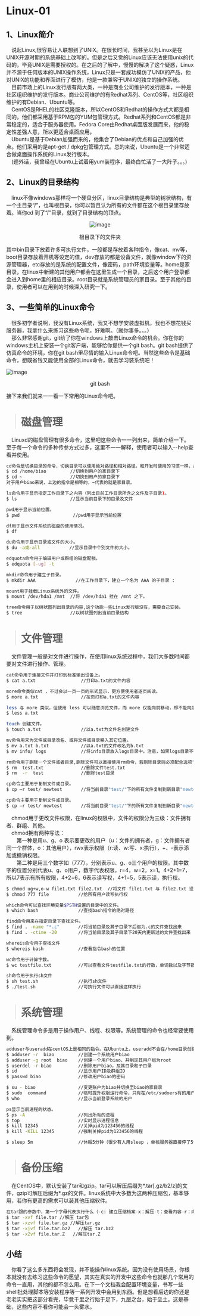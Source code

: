 Linux-01
==========================================
1、Linux简介
----------------------
&ensp;&ensp;说起Linux,很容易让人联想到了UNIX。在很长时间，我甚至以为Linux是在UNIX开源时期的系统基础上改写的。但是之后又觉的Linux应该无法使用unix的代码的，毕竟UNIX是需要授权的。在之后的了解中，慢慢的解决了这个疑惑，Linux并不源于任何版本的UNIX操作系统，Linux只是一套成功模仿了UNIX的产品，他对UNIX的功能和界面进行了模仿，他是一款兼容于UNIX的独立的操作系统。<br/>
&ensp;&ensp;目前市场上的Linux发行版有两大类，一种是商业公司维护的发行版本，一种是社区组织维护的发行版本。商业公司维护的有Redhat系列、CentOS等，社区组织维护的有Debian、Ubuntu等。<br/>
&ensp;&ensp;CentOS是RHEL的社区克隆版本，所以CentOS和Redhat的操作方式大都是相同的，他们都采用基于RPM包的YUM包管理方式。Redhat系列和CentOS都是非常稳定的，适合于服务器使用。Fedora Core由Redhat桌面版发展而来，他的稳定性差强人意，所以更适合桌面应用。<br/>
&ensp;&ensp;Ubuntu是基于Debian加强而来的，他集合了Debian的优点和自己加强的优点。他们采用的是apt-get / dpkg包管理方式。总的来说，Ubuntu是一个非常适合做桌面操作系统的Linux发行版本。<br/>
&ensp;&ensp;(题外话，我曾经在Ubuntu上试着用yum装程序，最终白忙活了一大阵子。。。)

2、Linux的目录结构
-------------------------
&ensp;&ensp;linux不像windows那样将一个硬盘分区，linux目录结构是典型的树状结构，有一个主目录“/”，也叫根目录，你可以暂且认为所有的文件都在这个根目录里存放着。当你cd 到了“/”目录，就到了目录结构的顶点。
<div align=center>

![image](https://github.com/ZZULI-TECH/interview/blob/master/images/biao_linux/linux_dir_tree.png?raw=true)

</div>
<center>根目录下的文件夹</center>

其中bin目录下放着许多可执行文件，一般都是存放着各种指令，像cat、mv等，boot目录存放着开机等设定的值，dev存放的都是设备文件，就像window下的资源管理器，etc存放的是系统的配置文件，像密码，path环境变量等。home是家目录，在linux中新建的其他用户都会在这里生成一个目录，之后这个用户登录都会进入到home里的相应目录。root目录就是系统管理员的家目录。至于其他的目录，使用者可以在用到的时候深入研究一下。



3、一些简单的Linux命令
-------------------------
&ensp;&ensp;很多初学者说啊，我没有Linux系统，我又不想学安装虚拟机，我也不想花钱买服务器，我拿什么来练习这些命令呢，好难啊。（就你事多。。。）<br/>
&ensp;&ensp;那么非常感谢git，git给了你在windows上敲击Linux命令的机会。你在你的windows主机上安装一个git客户端，能够给你提供一个git bash。git bash提供了仿真命令的环境，你在git bash里尽情的输入Linux命令吧。当然这些命令是基础命令，想既省钱又能使用全部的Linux命令，就去学习装系统吧！

![image](https://github.com/ZZULI-TECH/interview/blob/master/images/biao_linux/git_bash.png?raw=true)
<center>git bash</center>

接下来我们就来一一看一下常用的Linux命令吧。
> # 磁盘管理
&ensp;&ensp;Linuxd的磁盘管理有很多命令，这里吧这些命令一一列出来，简单介绍一下。至于每一个命令的多种传参方式过多，这里不一一解释，使用者可以输入--help查看并使用。
<br>
```bash
cd命令是切换目录的命令，切换目录可以使用绝对路径和相对路径。和开发时使用的习惯一样，最前方带“/”的是绝对路径。不带的都是相对路径。.代表当前目录，..代表上级目录。
$ cd /home/biao         //切换到用户的家目录下
$ cd ~                  //切换到用户的家目录下
对于用户biao来说，上边的指令是相等的，~代表的就是家目录。
```
```bash
ls命令用于显示指定工作目录下之内容（列出目前工作目录所含之文件及子目录)。
$ ls                    //显示当前目录下的目录及文件 
```
```bash
pwd用于显示当前位置。
$ pwd                    //pwd用于显示当前位置
```
```bash
df用于显示文件系统的磁盘的使用情况。
$ df                     
```
```bash
du命令用于显示目录或文件的大小。
$ du -a或-all           //显示目录中个别文件的大小。
```
```bash
edquota命令用于编辑用户或群组的磁盘配额。
$ edquota [-ug] -t
```
```bash
mkdir命令用于建立子目录。
$ mkdir AAA               //在工作目录下，建立一个名为 AAA 的子目录 :
```
```bash
mount用于挂载Linux系统外的文件。
$ mount /dev/hda1 /mnt  //将 /dev/hda1 挂在 /mnt 之下。
```
```bash
tree命令用于以树状图列出目录的内容,这个功能一些Linux发行版没有，需要自己安装。
$ tree                  //以树状图列出当前目录结构
```
> # 文件管理
&ensp;&ensp;文件管理一般是对文件进行操作，在使用linux系统过程中，我们大多数时间都要对文件进行操作、管理。
```bash
cat命令用于连接文件并打印到标准输出设备上。
$ cat a.txt                 //打印a.txt的文件内容
```
```bash
more命令类似cat ，不过会以一页一页的形式显示，更方便使用者逐页阅读。
$ more a.txt                //按页打印a.txt的文件内容
```
```bash
less 与 more 类似，但使用 less 可以随意浏览文件，而 more 仅能向前移动，却不能向后移动，而且 less 在查看之前不会加载整个文件。
$ less a.txt 
```
```bash
touch 创建文件。
$ touch a.txt               //以a.txt为文件名创建文件 
```
```bash
mv命令用来为文件或目录改名、或将文件或目录移入其它位置。
$ mv a.txt b.txt            //以a.txt的文件改名为b.txt
$ mv info/ logs             //将info目录放入logs目录中。注意，如果logs目录不存在，则该命令将info改名为logs。
```
```bash
rm命令用于删除一个文件或者目录,删除文件可以直接使用rm命令，若删除目录则必须配合选项"-r"
$ rm  test.txt              //删除文件test.txt
$ rm  -r  test              //删除test目录
```
```bash
cp命令主要用于复制文件或目录。
$ cp –r test/ newtest       //将当前目录"test/"下的所有文件复制到新目录"newtest"下
```
```bash
cp命令主要用于复制文件或目录。
$ cp –r test/ newtest       //将当前目录"test/"下的所有文件复制到新目录"newtest"下
```
&ensp;&ensp;chmod用于更改文件权限，在linux的权限中，文件的权限分为三级：文件拥有者、群组、其他。<br/>
&ensp;&ensp;chmod拥有两种写法：<br/>
&ensp;&ensp;&ensp;&ensp;第一种是用u、g、o 表示要更改的用户（u：文件的拥有者，g：文件拥有者同一个群体，o：其他用户），rwx表示权限（r:读、w:写、x:执行），+、-表示添加或撤销权限。<br/>
&ensp;&ensp;&ensp;&ensp;第二种是用三个数字如（777），分别表示u、g、o三个用户的权限。其中数字的位置分别代表u、g、o用户，数字代表权限，r=4，w=2，x=1。4+2+1=7，所以7表示有所有权限，4+2=6，6表示读写权，4+1=5，5表示读，执行权。

```bash
$ chmod ug+w,o-w file1.txt file2.txt  //将文件 file1.txt 与 file2.txt 设为该文件拥有者，与其所属同一个群体者可写入，但其他以外的人则不可写入
$ chmod 777 file           //给所有用户读写执行权
```
```bash
which命令可以查找环境变量$PSTH设置的目录中的文件。
$ which bash               //查找bash指令的绝对路径
```
```bash
find命令用来在指定目录下查找文件。
$ find . -name "*.c"       //将当前目录及其子目录下后缀为.c的文件查找出来
$ find . -ctime -20        //将当前目录及其子目录下20天内更新过的文件查找出来
```
```bash
whereis命令用于查找文件
$ whereis bash             //查看指令bash的位置
```
```bash
wc命令用于计算字数。
$ wc testfile.txt          //可以查看文件testfile.txt的行数，单词数以及字节数。
```
```bash
sh命令用于执行sh文件
$ sh test.sh               //执行sh文件
$ ./test.sh                //可执行文件可以直接这样执行          
```
> # 系统管理
&ensp;&ensp;系统管理命令多是用于操作用户、线程、权限等。系统管理的命令也经常要使用到。
```bash
adduser与useradd在centOS上是相同的指令。在Ubuntu上，useradd不会在/home目录创建用户名相同的目录，而adduser会。
$ adduser -r  biao         //创建一个系统用户biao
$ adduser -g root  biao    //创建一个用户biao，并制定其用户组为root
$ userdel -r biao          //删除用户biao，及其目录和子目录
$ id                       //显示用户ID及群组ID
$ passwd biao              //修改用户biao的密码
```
```bash
$ su - biao                //变更账户为biao并切换至biao的家目录
$ sudo  command            //临时提升权限运行命令，只有在/etc/sudoers有的用户才能临时提升权限。
$ who                      //显示当前登录系统的用户
```
```bash
ps显示当前进程的状态。
$ ps -A                    //列出所有的进程
$ top                      //实时显示进程信息
$ kill 12345               //关掉pid为123456的线程
$ kill -KILL 12345         //强制关掉pid为123456的线程
```
```bash
$ sleep 5m                 //休眠5分钟（很少有人用sleep ，单核服务器直接停了5分钟。。。）
```
> # 备份压缩
&ensp;&ensp;在CentOS中，默认安装了tar和gzip。tar可以解压后缀为*.tar[.gz/b2/z]的文件，gzip可解压后缀为*.gz的文件。linux系统中大多数为这两种压缩包，基本够用，若你有更高的需求可以装其他压缩软件。
```bash
在tar跟的参数中，第一个字母代表执行什么（-c: 建立压缩档案-x：解压-t：查看内容-r：向压缩归档文件末尾追加文件-u：更新原压缩包中的文件）,中间的v表示要显示解压过程，可以去掉v不显示。
$ tar -xvf file.tar //解压 tar包
$ tar -xzvf file.tar.gz //解压tar.gz
$ tar -xjvf file.tar.bz2   //解压 tar.bz2
$ tar -xZvf file.tar.Z   //解压tar.Z
```
小结
---------------------------
&ensp;&ensp;你看了这么多东西将会发现，并不能操作linux系统。因为没有使用场景，你根本就没有去练习这些命令的愿望，其实在真实的开发中这些命令也就那几个常用的命令一直用，其他的都不怎么用。在下一个文档我会配置环境变量，书写一些shell批处理脚本等安装程序等一系列开发中会用到东西。但是想看后边的你还是老老实实把这部分看完，毕竟千里之行始于足下，九层之台，始于垒土。这是基础，这些内容不看你可能会一头雾水。
